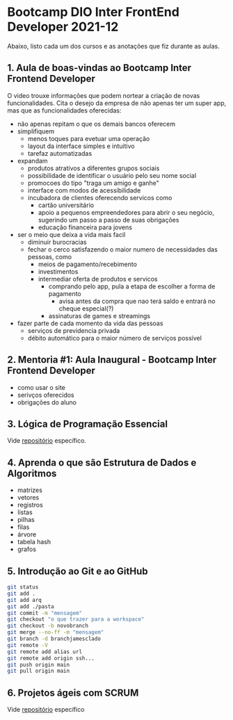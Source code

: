 # Bootcamp DIO Inter FrontEnd Developer 2021-12 

Abaixo, listo cada um dos cursos e as anotações que fiz durante as aulas.

## 1. Aula de boas-vindas ao Bootcamp Inter Frontend Developer

O video trouxe informações que podem nortear a criação de novas funcionalidades. Cita o desejo da empresa de não apenas ter um super app, mas que as funcionalidades oferecidas:

- não apenas repitam o que os demais bancos oferecem
- simplifiquem
  - menos toques para evetuar uma operação
  - layout da interface simples e intuitivo
  - tarefaz automatizadas
- expandam
  - produtos atrativos a diferentes grupos sociais
  - possibilidade de identificar o usuário pelo seu nome social
  - promocoes do tipo "traga um amigo e ganhe"
  - interface com modos de acessibilidade
  - incubadora de clientes oferecendo servicos como 
    - cartão universitário
    - apoio a pequenos empreendedores para abrir o seu negócio, sugerindo um passo a passo de suas obrigações
    - educação financeira para jovens
- ser o meio que deixa a vida mais facil
  - diminuir burocracias
  - fechar o cerco satisfazendo o maior numero de necessidades das pessoas, como
    - meios de pagamento/recebimento
    - investimentos
    - intermediar oferta de produtos e servicos
      - comprando pelo app, pula a etapa de escolher a forma de pagamento
        - avisa antes da compra que nao terá saldo e entrará no cheque especial(?)
      - assinaturas de games e streamings
- fazer parte de cada momento da vida das pessoas
  - serviços de previdencia privada
  - débito automático para o maior número de serviços possível

## 2. Mentoria #1: Aula Inaugural - Bootcamp Inter Frontend Developer

- como usar o site
- serivços oferecidos
- obrigações do aluno

## 3. Lógica de Programação Essencial

Vide [repositório](https://github.com/ricardobianchin/Logica-Progr-Exercicios) específico. 

## 4. Aprenda o que são Estrutura de Dados e Algoritmos

- matrizes
- vetores
- registros
- listas
- pilhas
- filas
- árvore
- tabela hash 
- grafos

## 5. Introdução ao Git e ao GitHub

```bash
git status
git add .
git add arq
git add ./pasta
git commit -m "mensagem"
git checkout "o que trazer para a workspace"
git checkout -b novobranch
git merge --no-ff -m "mensagem"
git branch -d branchjamesclado
git remote -V
git remote add alias url
git remote add origin ssh...
git push origin main
git pull origin main
```

## 6. Projetos ágeis com SCRUM

Vide [repositório](https://github.com/ricardobianchin/scrum-notes) específico
